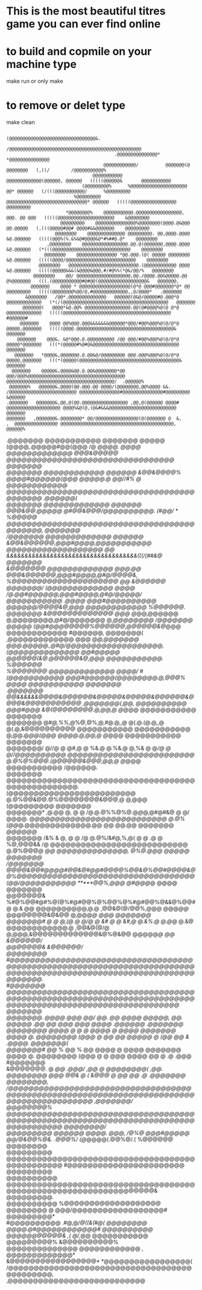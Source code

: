 # This is the most beautiful titres game you can ever find online 

# to build and copmile on your machine type 
 
   make run or only make 
# to remove or delet type 

   make clean 


                                                                                                                                                
                                                                                                                                                      
                                                                                                                                                      
                                                                                                                                                      
                                                          (@@@@@@@@@@@@@@@@@@@@@@@@@@@@@@@@&.                                                         
                                                  /@@@@@@@@@@@@@@@@@@@@@@@@@@@@@@@@@@@@@@@@@@@@@@@@@                                                  
                                            .@@@@@@@@@@@@@@@*                             *@@@@@@@@@@@@@@@                                            
                                        @@@@@@@@@@@@/          @@@@@@@(@  @@@@@@@@   (,((/        /@@@@@@@@@@@%                                       
                                    @@@@@@@@@@@       @@@@@@@@@@@@@(@@@@@@, @@@@@@   (((((@@@@@@&       @@@@@@@@@@@                                   
                                (@@@@@@@@@%      %@@@@@@@@@@@@@@@@@@@@@ @@* @@@@@@   (/(((@@@@@@@@@@@/      %@@@@@@@@@                                
                             %@@@@@@@@@     @@@@@@@@@@@@@@@@@@@@@@@@@@@@@@* @@@@@@   (((((@@@@@@@@@@@@@@@@@     @@@@@@@@@                             
                          *@@@@@@@@%    @@@@@@@@@@@.@@@@@@@@@@@@@@@@@, @@@. @@ @@@   (((((@@@@@@@@@@@@@@@@@@@@@    &@@@@@@@@                          
                        @@@@@@@@@    @@@@@@@@@@@@@@@%@@@@@@@@(@@@@.@&@@@  @@.@@@@@   (,(((@@@@@#@@# @@@@#&&@@@@@@@    @@@@@@@@@                       
                      @@@@@@@@    @@@@@@@@@@@@@@ @@@@@@@@@. @@,@@@@.@@@@ &@.@@@@@@   (((((@@@%(%.&%&@#@@@@&@*#%##@.@*    @@@@@@@@                     
                   ,@@@@@@@@    @@@@@@@@@@@@@@@@@.@@.@(@@@@@@@,@@@@.@@@@ &@.@@@@@@   (*(((@@@@@@@@@@@@@@@@@@@@@@@@@@@@@    @@@@@@@@                   
                  @@@@@@@@    @@@@@@@@@@@@@@@ *@@.@@@.(@( @@@@@ @@@@@@@@ &@.@@@@@@   (((((@@@@/@@@@@@@@@@@@@@@@@@@@@@@@@@    @@@@@@@@                 
                @@@@@@@@   @@@@@@@@@@@@@@@@@@@@@@@@@@.(@@@@@@@@@@@@ @@@@ &@.@@@@@@   (((((@@@@@&&&(&@@@@&@@@,#/#@%%(*@&/@@/%   @@@@@@@@               
              @@@@@@@@    @@/ @@@@@@@@@@@@@@@@@@@@,@@./@@@@.@@&@@@@@.@@  @%@@@@@@@   (((.(@@@@@@@@@@@#@#@@(@@@@@@@@@@@@@@@@@@&   @@@@@@@,             
             @@@@@@@    @@@@ * @@@@@@@@@@@@@@@@@@@(@*@ @@@#@@@@@@@*@* @@ @@@@@@@@@   (((((@@@@@@@@%@@/@,#@@@@@@@@@@@@@,,@/@@@@*   .@@@@@@@            
           &@@@@@@@   /@@*.@@@@@@@@@@@@@@   @@@@@@(@&@/@@@@@#@.@@@*@ @@@@@@@@@@@@@   (*(/(@@@@@@@@@@@@@@@@@@@@@@@@@@@@@@@@@@@@@@@   @@@@@@@           
          @@@@@@@(   @@@@*&@.@@% @@@@@@@@@@@@@@@@@.@@(@#@@@@%@(@ @*@ @@@@@@@@@@@@@   (((((@@@@@@@@@@@@@@@@@@@@@@@@@@@@@@@@@@@@@@@@   #@@@@@@#         
         @@@@@@@    @@@@ @@%@@@.@@@&&&&&&&@@@@@@*@@@/#@@%@@@%@(@/@*@ @@@@@,@@@@@@@   (((((@@@@.@@@@@@@@@@@@@@@@@@@@@@@@@@@@@@@@@@@@&   @@@@@@@        
        @@@@@@@    @@@&, &@*@@@.@.@@@@@@@@@@ /@@ @@@/#@@%@@@%@(@/@*@ @@@@@*@@@@@@@   (((*(@@@@@#%@#@&@@@@@@@@@@@@@@@@@@@@@@@@@@@@@@@@   @@@@@@@       
       @@@@@@@   *@@@@&,@@@@@@@.@.@@&@/@@@@@@@@@ @@@.@@@%@@@%@(@/@*@ @@@@@,@@@@@@@   (((*(@@@@@(@@@@@@@@@@@@@@@@@@@@@@@@@@@@@@@@@@@@@&   @@@@@@@      
      @@@@@@@    @@@@@&,@@@@&@@.@.@@&@@@@@@@@*@@ @@@/@@@%@@@@@@@@@@@@@@@@@@@@@@@@@@@@@@@@@@@@ @@@@@@@@@@@@@@@@@@@@@@@@@@@@@@@@@@@@@@@@/  .@@@@@@%     
     @@@@@@@%   @@@@@@&,@@@@(@@.@@@.@@ @@@@/(@@@@@@@@,@@%@@@@ &&.  /@@@@@@@@@@@@@@@@@@@@@@@@@ @@@@@@@@@@@@@@@#@@@@@@@@@@@@@@@#@@@@@@@@@   &@@@@@@     
    .@@@@@@@   @@@@@@@&,@@,@(@@.@@@@@@@@@@@@@@@@@ ,@@,@(@@@@@@ @@@@#     @@@@@@@@@@@@@@@@@@@@ @@@@%&@(@,(@&#&&&@@@@@@@@@@@@@@@@@@@@@@@@@   @@@@@@@    
    @@@@@@@   ,@@@@@@@&.@@@@@@@@* @@/@@@@@@@@@@@@@@@@(@(@@@@@@@ @  &,     ,  @@@@@@@@@@@@@@@@ @@@@@@@@@@@@@@@@@@@@@@@@@@@@@@@@@@@@@@@@@@,   @@@@@@%   
   .@@@@@@@   @@@@@@@@@@@ @@@@@@@ @@@@@ (@@@@,.@@@@@#@@(@@@   /@ *@@@@.  @@@@   @@@@@@@@@@@@@ @@@&@@@@@ @@@@@@@@@@@@@@@@@@@@@@@@@@@@@@@@@   @@@@@@@   
   @@@@@@@   *@@@@@@@@@@@@ @@@@@@ &@@&@@@@% @@@@#@@@@@@(@@@ @@@@@.@*    @@//#% @ @@@@@@@@@@@@ @@@@@@@@@@@@@@@@@@@@@@@@@@@@@@@@@@@@@@@@@@@@  .@@@@@@(  
   @@@@@@@   @@@@@@@@@@@@@ @@@@@@ @@@&@@.@@@@@ @#@@&@@@/@@@@@@@@@@.   (#@@/      *    *%@@@@@ @@@@@@@@@@@@@@@@@@@@@@@@@@@@@@@@@@@@@@@@@@@@,  @@@@@@@  
  /@@@@@@@   @@@@@@@@@@@@@ @@@@@@ &@@&@@@@@@,@@@#@@@@,@@@@@@@@@@@    @@@@@@@@@@@@@@@@@@@   @@ &&&&&&&&&&&&&&&&&&&&&&&&&&&&&&&&&&&&(((/(##&@  @@@@@@@  
  &@@@@@@@   @@@@@@@@@@@@@ @@@.@@ @@@&@@@@@@,@@@#@@@@,@#@/@@@@&,   %@@@@@@@@@@@@@@@@@@@@@  @@                                                &@@@@@@  
  @@@@@@@/  (@@@@@@@@@@@@@ @@@@ /@.@@#@@@@@@,@@@#@@@@,@#@/@@@@@/   @@@@@@@@@@@          .@@@@ @@@#@@@@@@@@@@ @@@@@@/@@@@&@,@@@ @@@@@@@@@@@@  %@@@@@@. 
  @@@@@@@*  &@@@@@@@@@@@@@ @@@ @*@@,@@@@@@ @,@@@@@@@@,@#@/@@@@@@@ @,*@@@@@@@@ /@@@@@@@  @@@@@ (@@#@@@@@@@@%@@@@@@,@@@@@@&@*@@@ @@@@@@@@@@@@  #@@@@@@, 
  @@@@@@@(  ,@@@@@@@@@@@@@ @@@ @*@,@@@@@@@ @@@.@@@@@.,@#@/@@@@@@@@@@@@@@@@@@@,(@@@@@@@@@@@@@@  @@#@@@@@ @@@@@@(&@.@@@@@@&@,@@@ @@@@@@@@@@@.  %@@@@@@  
  %@@@@@@@                                                @@@@@@@@@@@@@  *@@@@/ #(@@@@@@@@@@@ @@@#@@@@@@(@@@@@@@@.@,@@*@% @@@@ @@@@@@@@@@@   @@@@@@@  
  .@@@@@@@   @@&&&&&&@@@@&@@@@@@&@@@@@&@@@@@&@@@@@@&@@@@&@@@@@@@@@@@ ,@@@@@@@(,@@, @@@@@@@@@@ @@@#@@@ &@(@@@@@@@@.@,@@,@ @*@@@ @@@@@@@@@@@   @@@@@@@  
   @@@@@@@   @#*@,%%,@*%@,@%,@,#@.@,,@ @(.@.(@.@,,@ @(.@,&@@@@@@@@@@  @@@@@@@@@@@ @@@@@@@@@@@  @,@@.@*@@(@@@ @@@@.@,@@,@ @*@@@ @@@@@@@@@@@   @@@@@@@  
   @@@@@@@/   @//@ @ @#,@ @ %&.@ @.%&.@ @,%& @ @*/@ @ @//@@@@@@@@@@ @@@@@@@@@@@@@@@@@@@@@@@@@ @.@%@%@@@.(@@@@@@&@@@,@@,@ @*@@@ @@@@@@@@@@@  /@@@@@@.  
    @@@@@@@   @@@@@@@@@@@@@@@@@@@@@@@@@@@@@@@@@@@@@@@@@@@@@@@@@@@. (@@@@@@@@@@@@@@@@@@@@@@@@@ @.@%@@&@@.@%@@@@@@@@&@@@,@ @,@@@ (@@@@@@@@@   @@@@@@@   
    @@@@@@@*   ,@.@@ @, @ @ /@.@.@%%@%@.@*@*@,@#@#&@ @ @/ @@@@.  @*@@@@@@@@@@@@@@@@@@@@@@@@@@ @.@%(@@*@.@@@@@@@@@@@@@.@@ @@ @@.@@ @@@@@@@  *@@@@@@*   
     @@@@@@@   /&% & @, @ @ /@ @.@%/&#@,%,@( @ @ .@ @ %@,@@@&& /@ @@@@@@@@@@@@@@@@@@@@@@@@@@@ @.@%@@@*@ @@ @@@@@@@@@@@@@@, @%@.@@@ @@@@@   @@@@@@@    
     /@@@@@@@   @@@@&@@#@@@@#@@&@#@@#@@@@%@@&@%@@#@@@@&@@%@@@@@@@@@@@@@@@@@@@@@@@@@@@@@@@@@@@ (@@/@@@@@@@@@@@ *****@@%,@@@ @#@@@*@ @@@@   @@@@@@@     
      @@@@@@@&   %#@%@@#@#%@(@%#@#@@%@%@@%@%#@#@@%@&&@%@@#@ @.& @@    @@@@@@@@@@,@.@ ,@@&@(@/@@%,@@@ @@@*@@* @@@@@@@@&@&@@ @,@@@*@ @@@   @@@@@@@      
       @@@@@@@#   *@ @ @,(@ @ @/*@ @ &# @ @ &#,@ @.&%.@ @.@*@ @.&@    @@@@@@@@@@@@.@ ,@@&@(@/@ @,@@@,&@@@@@@@@@@@@@&@%@&@@ @@@@@*@ @@   &@@@@@@/      
        @@@@@@@&                                                                                                                       &@@@@@@/       
         @@@@@@@@   #@@@@@@@@@@@@@@@@@@@@@@@@@@@@@@@@@@@@@@@@@@@@@@@@@@@@@@@@@@@@@@@@@@@@@@@@@@@@@@@@@@@@@@@@@@@@@@@@@@@@@@@@@@@@@@   @@@@@@@.        
          #@@@@@@@    @@@@@@@@@@@@@@@@@@@@@@@@@@@@@@@@@@@@@@@@@@@@@@@@@@@@@@@@@@@@@@@@@@@@@@@@@@@@@@@@@@@@@@@@@@@@@@@@@@@@@@@@@@@@   @@@@@@@          
            @@@@@@@.   @@@@  @@@  @@/ @@.     @@  @@@@     @@@@@,     @@.    @@@@@     .@@      @@     @@@   @@@   @@@@  .@@@@@@   .@@@@@@@           
             @@@@@@@@   @@@@  @    @  @  @@@@  @  @@@@  @@@@@@@  @@@@  @. @@@@@@@@ (@@@  @  @@  @@  @@@@@  @ (@@    @@ & .@@@@.   @@@@@@@(            
               @@@@@@@#   @@* % @@ % @@  @@@@  @  @@@@  @@@@@@@  @@@@  @. @@@@@@@@ (@@@  @  @  @@@  @@@@      @@  @   .@ .@@@   #@@@@@@@              
                &@@@@@@@.   @  *@@  .@@@/    ,@@     @  @@@@@@@@(    ,@@. @@@@@@@@     @@@  @@&  @     ( &@@@  @  @@  @@ .@   .@@@@@@@                
                  @@@@@@@@,   /@@@@@@@@@@@@@@@@@@@@@@@@@@@@@@@@@@@@@@@@@@@@@@@@@@@@@@@@@@@@@@@@@@@@@@@@@@@@@@@@@@@@@@@@@@   ,@@@@@@@/                 
                    @@@@@@@@%    @@@@@@@@@@@@@@@@@@@@@@@@@@@@@@@@@@@@@@@@@@@@@@@@@@@@@@@@@@@@@@@@@@@@@@@@@@@@@@@@@@@@@    @@@@@@@@/                   
                      @@@@@@@@@     @@@@@@ @@@@.  @@@,  /@%@  @@@#@@@@@ @@/@&@@%@&. .@@@%/ (@*@@@@(.@@%@/.( %@@@@@@     @@@@@@@@                      
                         @@@@@@@@@     @@@@@@@@@@@@@@@@@@@@@@@@@@@@@@@@@@@@@@@@@@@@@@@@ #@@@@@@@@@@@@@@@@@@@@@@@     @@@@@@@@@                        
                           @@@@@@@@@@     @@@@@@@@@@@@@@@@@@@@@@@@@@@@@@@@@@@@@@@@@@@@@@@@@@@@@@@@@@@@@@@@@@&     @@@@@@@@@.                          
                              @@@@@@@@@@      %@@@@@@@@@@@@@@@@@@@    @@@@@@@@ @  @@@/@@@@@@@@@@@@@@@@@@#      @@@@@@@@@*                             
                                 #@@@@@@@@@@       .#@,@/*@((&(#@(    @@@@@@@@  @@@@.@#@@@@@@@@@@@@#       @@@@@@@@@@                                 
                                     @@@@@@@@@@@&        ,( @/,*@@    @@@@@@@@@@@    @@@@@@@@@%       &@@@@@@@@@@%                                    
                                         @@@@@@@@@@@@@@               @@@@@@@@@@@@  ,           @@@@@@@@@@@@@*                                        
                                              &@@@@@@@@@@@@@@@@@*                     *@@@@@@@@@@@@@@@@@(                                             
                                                    /@@@@@@@@@@@@@@@@@@@@@@@@@@@@@@@@@@@@@@@@@@@@@,                                                   
                                                             ,@@@@@@@@@@@@@@@@@@@@@@@@@@@                                                             
                                                                                                                                                      
                                                                                                                                                      
                                                                                                                                                      
                                                                                                                                                      
                                                                                                                                                      
                                                                                                                                            
